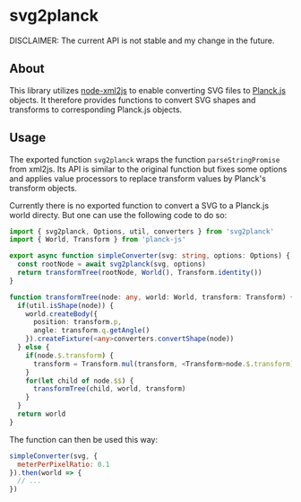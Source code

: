# svg2planck

DISCLAIMER: The current API is not stable and my change in the future.

## About

This library utilizes [node-xml2js](https://www.npmjs.com/package/xml2js) to enable converting SVG files to [Planck.js](https://github.com/shakiba/planck.js) objects. It therefore provides functions to convert SVG shapes and transforms to corresponding Planck.js objects.

## Usage

The exported function `svg2planck` wraps the function `parseStringPromise` from xml2js. Its API is similar to the original function but fixes some options and applies value processors to replace transform values by Planck's transform objects.

Currently there is no exported function to convert a SVG to a Planck.js world directy. But one can use the following code to do so:

```typescript
import { svg2planck, Options, util, converters } from 'svg2planck'
import { World, Transform } from 'planck-js'

export async function simpleConverter(svg: string, options: Options) {
  const rootNode = await svg2planck(svg, options)
  return transformTree(rootNode, World(), Transform.identity())
}

function transformTree(node: any, world: World, transform: Transform) {
  if(util.isShape(node)) {
    world.createBody({
      position: transform.p,
      angle: transform.q.getAngle()
    }).createFixture(<any>converters.convertShape(node))
  } else {
    if(node.$.transform) {
      transform = Transform.mul(transform, <Transform>node.$.transform)
    }
    for(let child of node.$$) {
      transformTree(child, world, transform)
    }
  }
  return world
}
```

The function can then be used this way:

```javascript
simpleConverter(svg, {
  meterPerPixelRatio: 0.1
}).then(world => {
  // ...
})
```